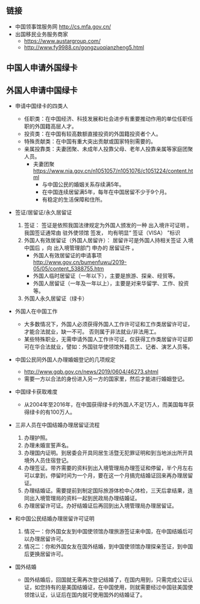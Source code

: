 ## 链接
- 中国领事馆服务网 http://cs.mfa.gov.cn/
- 出国移民业务服务商家
    - https://www.austargroup.com/
    - http://www.fy9988.cn/gongzuoqianzheng5.html

## 中国人申请外国绿卡


## 外国人申请中国绿卡
- 申请中国绿卡的四类人
    - 任职类：在中国经济、科技发展和社会进步有重要推动作用的单位任职任职的外国籍高层人才。
    - 投资类：在中国有较高数额直接投资的外国籍投资者个人。
    - 特殊贡献类：在中国有重大突出贡献或国家特别需要的。
    - 亲属投靠类：夫妻团聚、未成年人投靠父母、老年人投靠亲属等家庭团聚人员。
        - 夫妻团聚 https://www.nia.gov.cn/n1051057/n1051076/c1051224/content.html
            - 与中国公民的婚姻关系存续满5年。
            - 在中国连续居留满5年，每年在中国居留不少于9个月。
            - 有稳定的生活保障和住所。

-  签证/居留证/永久居留证
    1. 签证： 签证是依照我国法律规定为外国人颁发的一种 出入境许可证明 。 我国签证通常由 驻外使领馆 签发， 均有明显“ 签证（VISA） ”标识 
    2. 外国人有效居留证（外国人居留许）： 居留许可是外国人持相关签证 入境中国后 ，向 出入境管理部门 申办的 居留证件 。
        - 外国人有效居留证的申请事项 http://www.gov.cn/bumenfuwu/2019-05/05/content_5388755.htm
        - 外国人临时居留证（一年以下），主要是旅游、探亲、经贸等。
        - 外国人居留证（一年及一年以上），主要是对来华留学、工作、投资等。
    3. 外国人永久居留证（绿卡）

- 外国人在中国工作
    - 大多数情况下，外国人必须获得外国人工作许可证和工作类居留许可证，才能合法就业，缺一不可。 否则属于非法就业/非法用工。
    - 某些特殊职业，无需申请外国人工作许可证，仅获得工作类居留许可证即可在华合法就业，譬如：外国驻华使领馆外籍员工、记者、演艺人员等。


- 中国公民同外国人办理婚姻登记的几项规定 
    - http://www.gqb.gov.cn/news/2019/0604/46273.shtml
    - 需要一方以合法的身份进入另一方的国家里，然后才能进行婚姻登记。


- 中国绿卡获取难度
    - 从2004年至2016年，在中国获得绿卡的外国人不足1万人，而美国每年获得绿卡的有100万人。

- 三非人员在中国结婚办理居留证流程
    1. 办理护照。
    2. 办理未婚宣誓声名。
    3. 办理国内证明。到居委会开具同居生活暨无犯罪证明和到当地派出所开具境外人员住宿登记。
    4. 办理签证。带齐需要的资料到出入境管理局办理签证和停留，半个月左右可以拿到，停留时间为一个月，要在这一个月搞完结婚证回来再办理居留证。
    5. 办理结婚证。需要提前到制定国际旅游体检中心体检，三天后拿结果，连同出入境管理局的资料一起到民政局办理结婚证。
    6. 办理居留许可证。办好结婚证后再回到出入境管理局办理居留证。

- 和中国公民结婚办理居留许可证明
    1. 情况一：你外国女友到中国使领馆办理旅游签证来中国，在中国结婚后可以办理居留许可。
    2. 情况二：你和外国女友在国外结婚，到中国使领馆办理探亲签证，到中国后更换居留许可。

- 国外结婚
    - 国外结婚后，回国就无需再次登记结婚了，在国内用到，只需完成公证认证，如您持有的是美国结婚证，在中国使用，则就需要经过中国驻美国使领馆认证，认证后在国内就可使用国外的结婚证了。